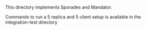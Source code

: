 This directory implements Sporades and Mandator.

Commands to run a 5 replica and 5 client setup is available in the integration-test directory